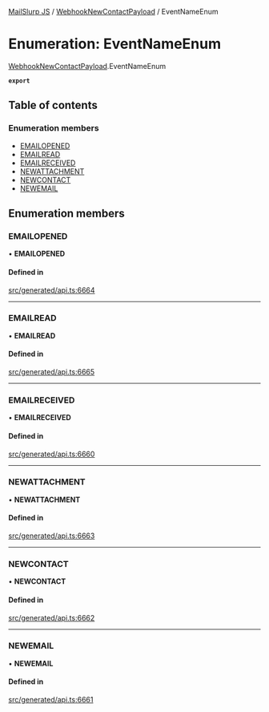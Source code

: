 [MailSlurp JS](../README.md) / [WebhookNewContactPayload](../modules/WebhookNewContactPayload.md) / EventNameEnum

# Enumeration: EventNameEnum

[WebhookNewContactPayload](../modules/WebhookNewContactPayload.md).EventNameEnum

**`export`**

## Table of contents

### Enumeration members

- [EMAILOPENED](WebhookNewContactPayload.EventNameEnum.md#emailopened)
- [EMAILREAD](WebhookNewContactPayload.EventNameEnum.md#emailread)
- [EMAILRECEIVED](WebhookNewContactPayload.EventNameEnum.md#emailreceived)
- [NEWATTACHMENT](WebhookNewContactPayload.EventNameEnum.md#newattachment)
- [NEWCONTACT](WebhookNewContactPayload.EventNameEnum.md#newcontact)
- [NEWEMAIL](WebhookNewContactPayload.EventNameEnum.md#newemail)

## Enumeration members

### EMAILOPENED

• **EMAILOPENED**

#### Defined in

[src/generated/api.ts:6664](https://github.com/mailslurp/mailslurp-client/blob/20b4039/src/generated/api.ts#L6664)

___

### EMAILREAD

• **EMAILREAD**

#### Defined in

[src/generated/api.ts:6665](https://github.com/mailslurp/mailslurp-client/blob/20b4039/src/generated/api.ts#L6665)

___

### EMAILRECEIVED

• **EMAILRECEIVED**

#### Defined in

[src/generated/api.ts:6660](https://github.com/mailslurp/mailslurp-client/blob/20b4039/src/generated/api.ts#L6660)

___

### NEWATTACHMENT

• **NEWATTACHMENT**

#### Defined in

[src/generated/api.ts:6663](https://github.com/mailslurp/mailslurp-client/blob/20b4039/src/generated/api.ts#L6663)

___

### NEWCONTACT

• **NEWCONTACT**

#### Defined in

[src/generated/api.ts:6662](https://github.com/mailslurp/mailslurp-client/blob/20b4039/src/generated/api.ts#L6662)

___

### NEWEMAIL

• **NEWEMAIL**

#### Defined in

[src/generated/api.ts:6661](https://github.com/mailslurp/mailslurp-client/blob/20b4039/src/generated/api.ts#L6661)
